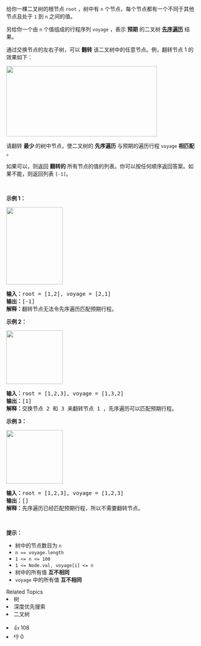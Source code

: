 <p>给你一棵二叉树的根节点 <code>root</code> ，树中有 <code>n</code> 个节点，每个节点都有一个不同于其他节点且处于 <code>1</code> 到 <code>n</code> 之间的值。</p>

<p>另给你一个由 <code>n</code> 个值组成的行程序列 <code>voyage</code> ，表示 <strong>预期</strong> 的二叉树 <a href="https://baike.baidu.com/item/%E5%85%88%E5%BA%8F%E9%81%8D%E5%8E%86/6442839?fr=aladdin" target="_blank"><strong>先序遍历</strong></a> 结果。</p>

<p>通过交换节点的左右子树，可以 <strong>翻转</strong> 该二叉树中的任意节点。例，翻转节点 1 的效果如下：</p> 
<img alt="" src="https://assets.leetcode.com/uploads/2021/02/15/fliptree.jpg" style="width: 400px; height: 187px;" /> 
<p>请翻转 <strong>最少 </strong>的树中节点，使二叉树的 <strong>先序遍历</strong> 与预期的遍历行程&nbsp;<code>voyage</code>&nbsp;<strong>相匹配</strong> 。&nbsp;</p>

<p>如果可以，则返回 <strong>翻转的</strong> 所有节点的值的列表。你可以按任何顺序返回答案。如果不能，则返回列表 <code>[-1]</code>。</p>

<p>&nbsp;</p>

<p><strong>示例 1：</strong></p> 
<img alt="" src="https://assets.leetcode.com/uploads/2019/01/02/1219-01.png" style="width: 150px; height: 205px;" /> 
<pre>
<strong>输入：</strong>root = [1,2], voyage = [2,1]
<strong>输出：</strong>[-1]
<strong>解释：</strong>翻转节点无法令先序遍历匹配预期行程。
</pre>

<p><strong>示例 2：</strong></p> 
<img alt="" src="https://assets.leetcode.com/uploads/2019/01/02/1219-02.png" style="width: 150px; height: 142px;" /> 
<pre>
<strong>输入：</strong>root = [1,2,3], voyage = [1,3,2]
<strong>输出：</strong>[1]
<strong>解释：</strong>交换节点 2 和 3 来翻转节点 1 ，先序遍历可以匹配预期行程。</pre>

<p><strong>示例 3：</strong></p> 
<img alt="" src="https://assets.leetcode.com/uploads/2019/01/02/1219-02.png" style="width: 150px; height: 142px;" /> 
<pre>
<strong>输入：</strong>root = [1,2,3], voyage = [1,2,3]
<strong>输出：</strong>[]
<strong>解释：</strong>先序遍历已经匹配预期行程，所以不需要翻转节点。
</pre>

<p>&nbsp;</p>

<p><strong>提示：</strong></p>

<ul> 
 <li>树中的节点数目为 <code>n</code></li> 
 <li><code>n == voyage.length</code></li> 
 <li><code>1 &lt;= n &lt;= 100</code></li> 
 <li><code>1 &lt;= Node.val, voyage[i] &lt;= n</code></li> 
 <li>树中的所有值 <strong>互不相同</strong></li> 
 <li><code>voyage</code> 中的所有值 <strong>互不相同</strong></li> 
</ul>

<div><div>Related Topics</div><div><li>树</li><li>深度优先搜索</li><li>二叉树</li></div></div><br><div><li>👍 108</li><li>👎 0</li></div>